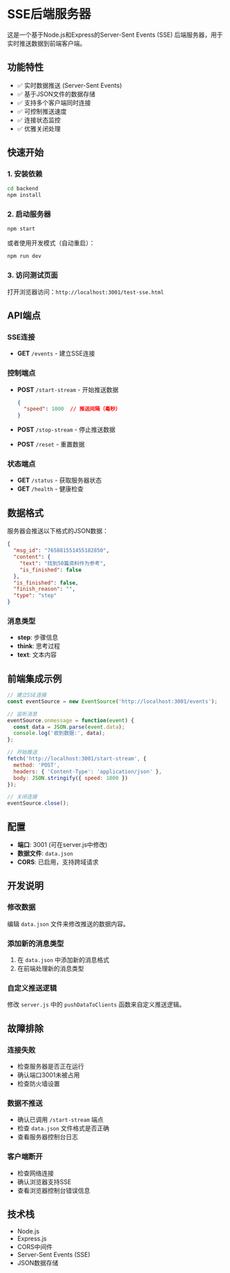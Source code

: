 # SSE后端服务器

这是一个基于Node.js和Express的Server-Sent Events (SSE) 后端服务器，用于实时推送数据到前端客户端。

## 功能特性

- ✅ 实时数据推送 (Server-Sent Events)
- ✅ 基于JSON文件的数据存储
- ✅ 支持多个客户端同时连接
- ✅ 可控制推送速度
- ✅ 连接状态监控
- ✅ 优雅关闭处理

## 快速开始

### 1. 安装依赖

```bash
cd backend
npm install
```

### 2. 启动服务器

```bash
npm start
```

或者使用开发模式（自动重启）：

```bash
npm run dev
```

### 3. 访问测试页面

打开浏览器访问：`http://localhost:3001/test-sse.html`

## API端点

### SSE连接
- **GET** `/events` - 建立SSE连接

### 控制端点
- **POST** `/start-stream` - 开始推送数据
  ```json
  {
    "speed": 1000  // 推送间隔（毫秒）
  }
  ```

- **POST** `/stop-stream` - 停止推送数据

- **POST** `/reset` - 重置数据

### 状态端点
- **GET** `/status` - 获取服务器状态
- **GET** `/health` - 健康检查

## 数据格式

服务器会推送以下格式的JSON数据：

```json
{
  "msg_id": "765881551455182850",
  "content": {
    "text": "找到50篇资料作为参考",
    "is_finished": false
  },
  "is_finished": false,
  "finish_reason": "",
  "type": "step"
}
```

### 消息类型

- **step**: 步骤信息
- **think**: 思考过程
- **text**: 文本内容

## 前端集成示例

```javascript
// 建立SSE连接
const eventSource = new EventSource('http://localhost:3001/events');

// 监听消息
eventSource.onmessage = function(event) {
  const data = JSON.parse(event.data);
  console.log('收到数据:', data);
};

// 开始推送
fetch('http://localhost:3001/start-stream', {
  method: 'POST',
  headers: { 'Content-Type': 'application/json' },
  body: JSON.stringify({ speed: 1000 })
});

// 关闭连接
eventSource.close();
```

## 配置

- **端口**: 3001 (可在server.js中修改)
- **数据文件**: `data.json`
- **CORS**: 已启用，支持跨域请求

## 开发说明

### 修改数据

编辑 `data.json` 文件来修改推送的数据内容。

### 添加新的消息类型

1. 在 `data.json` 中添加新的消息格式
2. 在前端处理新的消息类型

### 自定义推送逻辑

修改 `server.js` 中的 `pushDataToClients` 函数来自定义推送逻辑。

## 故障排除

### 连接失败
- 检查服务器是否正在运行
- 确认端口3001未被占用
- 检查防火墙设置

### 数据不推送
- 确认已调用 `/start-stream` 端点
- 检查 `data.json` 文件格式是否正确
- 查看服务器控制台日志

### 客户端断开
- 检查网络连接
- 确认浏览器支持SSE
- 查看浏览器控制台错误信息

## 技术栈

- Node.js
- Express.js
- CORS中间件
- Server-Sent Events (SSE)
- JSON数据存储
